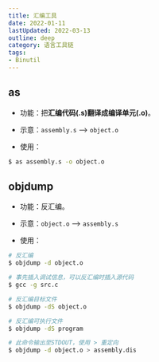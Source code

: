 ```yaml
---
title: 汇编工具
date: 2022-01-11
lastUpdated: 2022-03-13
outline: deep
category: 语言工具链
tags:
- Binutil
---
```


## as

- 功能：把**汇编代码(.s)**翻译成**编译单元(.o)**。

- 示意：`assembly.s`  -->  `object.o`

- 使用：

```bash
$ as assembly.s -o object.o
```



## objdump

- 功能：反汇编。

- 示意：`object.o` --> `assembly.s`

- 使用：

```bash
# 反汇编
$ objdump -d object.o

# 事先插入调试信息，可以反汇编时插入源代码
$ gcc -g src.c

# 反汇编目标文件
$ objdump -dS object.o

# 反汇编可执行文件
$ objdump -dS program

# 此命令输出至STDOUT，使用 > 重定向
$ objdump -d object.o > assembly.dis
```
